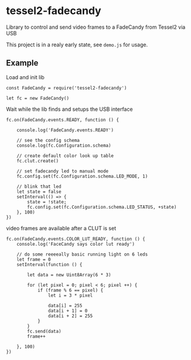 # tessel2-fadecandy

Library to control and send video frames to a FadeCandy from Tessel2 via USB

This project is in a realy early state, see `demo.js` for usage.


## Example

Load and init lib

```
const FadeCandy = require('tessel2-fadecandy')

let fc = new FadeCandy()
```

Wait while the lib finds and setups the USB interface

```
fc.on(FadeCandy.events.READY, function () {

    console.log('FadeCandy.events.READY')

    // see the config schema
    console.log(fc.Configuration.schema)

    // create default color look up table
    fc.clut.create()

    // set fadecandy led to manual mode
    fc.config.set(fc.Configuration.schema.LED_MODE, 1)

    // blink that led
    let state = false
    setInterval(() => {
        state = !state;
        fc.config.set(fc.Configuration.schema.LED_STATUS, +state)
    }, 100)
})

```

video frames are available after a CLUT is set

```
fc.on(FadeCandy.events.COLOR_LUT_READY, function () {
    console.log('FaceCandy says color lut ready')

	// do some reeeeally basic running light on 6 leds 
    let frame = 0
    setInterval(function () {

        let data = new Uint8Array(6 * 3)

        for (let pixel = 0; pixel < 6; pixel ++) {
            if (frame % 6 == pixel) {
                let i = 3 * pixel

                data[i] = 255
                data[i + 1] = 0
                data[i + 2] = 255
            }
        }
        fc.send(data)
        frame++

    }, 100)
})
```